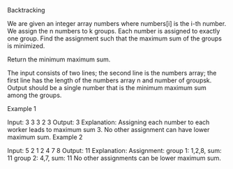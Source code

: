 Backtracking

We are given an integer array numbers where numbers[i] is the i-th number. We assign the n numbers to k groups. Each number is assigned to exactly one group. Find the assignment such that the maximum sum of the groups is minimized.

Return the minimum maximum sum.

The input consists of two lines; the second line is the numbers array; the first line has the length of the numbers array n and number of groupsk. Output should be a single number that is the minimum maximum sum among the groups.

Example 1

Input:
3 3
3 2 3
Output:
3
Explanation:
Assigning each number to each worker leads to maximum sum 3.
No other assignment can have lower maximum sum.
Example 2

Input:
5 2
1 2 4 7 8
Output:
11
Explanation:
Assignment: group 1: 1,2,8, sum: 11
group 2: 4,7, sum: 11
No other assignments can be lower maximum sum.
